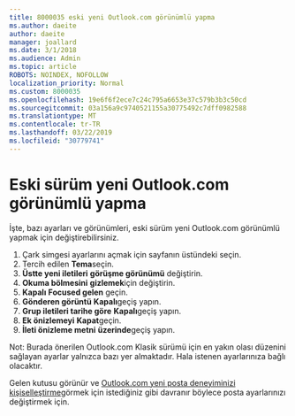 ```yaml
---
title: 8000035 eski yeni Outlook.com görünümlü yapma
ms.author: daeite
author: daeite
manager: joallard
ms.date: 3/1/2018
ms.audience: Admin
ms.topic: article
ROBOTS: NOINDEX, NOFOLLOW
localization_priority: Normal
ms.custom: 8000035
ms.openlocfilehash: 19e6f6f2ece7c24c795a6653e37c579b3b3c50cd
ms.sourcegitcommit: 03a156a9c9740521155a30775492c7dff0982588
ms.translationtype: MT
ms.contentlocale: tr-TR
ms.lasthandoff: 03/22/2019
ms.locfileid: "30779741"
---
```

# <a name="how-to-make-the-new-outlookcom-look-like-the-old-version"></a>Eski sürüm yeni Outlook.com görünümlü yapma

İşte, bazı ayarları ve görünümleri, eski sürüm yeni Outlook.com görünümlü yapmak için değiştirebilirsiniz.

1. Çark simgesi ayarlarını açmak için sayfanın üstündeki seçin.
2. Tercih edilen **Tema**seçin.
3. **Üstte yeni iletileri** **görüşme görünümü** değiştirin.
4. **Okuma bölmesini** **gizlemek**için değiştirin.
5. **Kapalı** **Focused gelen** geçin.
6. **Gönderen görüntü** **Kapalı**geçiş yapın. 
7. **Grup iletileri tarihe göre** **Kapalı**geçiş yapın. 
8. **Ek önizlemeyi** **Kapat**geçin. 
9. **İleti önizleme metni** **üzerinde**geçiş yapın.

Not: Burada önerilen Outlook.com Klasik sürümü için en yakın olası düzenini sağlayan ayarlar yalnızca bazı yer almaktadır. Hala istenen ayarlarınıza bağlı olacaktır.

Gelen kutusu görünür ve [Outlook.com yeni posta deneyiminizi kişiselleştirme](https://support.office.com/article/b41c2ecb-f23c-42b3-b7f8-659646d5e58c)görmek için istediğiniz gibi davranır böylece posta ayarlarınızı değiştirmek için.